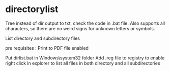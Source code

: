 # directorylist 

Tree instead of dir output to txt,   check the code in .bat file.
Also supports all characters, so there are no weird signs for unknown letters or symbols.

List directory and subdirectory files

pre requisites : Print to PDF file enabled

Put dirlist.bat in Windows\system32 folder
Add .reg file to registry to enable right click in explorer to list all files in both directory and all subdirectories


